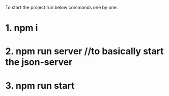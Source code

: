 To start the project run below commands one by one.

# 1. npm i          
# 2. npm run server  //to basically start the json-server
# 3. npm run start   

